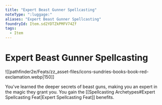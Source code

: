 ```yaml
---
title: "Expert Beast Gunner Spellcasting"
noteType: ":luggage:"
aliases: "Expert Beast Gunner Spellcasting"
foundryId: Item.sd2YDTZkPMFV74Zf
tags:
  - Item
---
```


# Expert Beast Gunner Spellcasting
![[pathfinder2e/Feats/zz_asset-files/icons-sundries-books-book-red-exclamation.webp|150]]

You've learned the deeper secrets of beast guns, making you an expert in the magic they grant you. You gain the [[Spellcasting Archetypes#Expert Spellcasting Feat|Expert Spellcasting Feat]] benefits.
